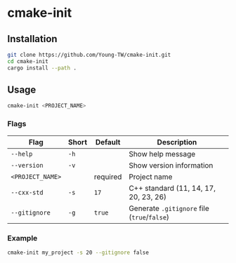 # cmake-init

## Installation

```sh
git clone https://github.com/Young-TW/cmake-init.git
cd cmake-init
cargo install --path .
```

## Usage

```sh
cmake-init <PROJECT_NAME>
```

### Flags

| Flag                | Short  | Default | Description                                         |
|---------------------|--------|---------|-----------------------------------------------------|
| `--help`            | `-h`   |         | Show help message                                   |
| `--version`         | `-v`   |         | Show version information                            |
| `<PROJECT_NAME>`    |        | required| Project name                                        |
| `--cxx-std`         | `-s`   | `17`    | C++ standard (11, 14, 17, 20, 23, 26)               |
| `--gitignore`       | `-g`   | `true`  | Generate `.gitignore` file (`true`/`false`)         |

### Example

```sh
cmake-init my_project -s 20 --gitignore false
```
